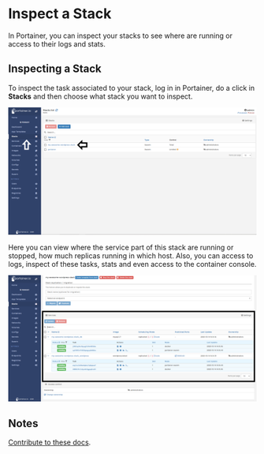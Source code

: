 # Inspect a Stack

In Portainer, you can inspect your stacks to see where are running or access to their logs and stats. 

## Inspecting a Stack

To inspect the task associated to your stack, log in in Portainer, do a click in <b>Stacks</b> and then choose what stack you want to inspect.

![inspect](assets/inspect-1.png)

Here you can view where the service part of this stack are running or stopped, how much replicas running in which host. Also, you can access to logs, inspect of these tasks, stats and even access to the container console.

![inspect](assets/inspect-2.png)

## Notes

[Contribute to these docs](https://github.com/portainer/portainer-docs/blob/master/contributing.md).